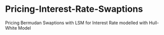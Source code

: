 # Pricing-Interest-Rate-Swaptions
Pricing Bermudan Swaptions with LSM for Interest Rate modelled with Hull-White Model
